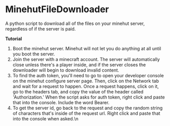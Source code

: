 # MinehutFileDownloader
A python script to download all of the files on your minehut server, regardless of if the server is paid.

**Tutorial**
1. Boot the minehut server. Minehut will not let you do anything at all until you boot the server.
2. Join the server with a minecraft account. The server will automatically close unless there's a player inside, and if the server closes the downloader will begin to download invalid content.
3. To find the auth token, you'll need to go to open your developer console on the minehut configure server page. Then, click on the Network tab and wait for a request to happen. Once a request happens, click on it, go to the headers tab, and copy the value of the header called 'Authorization.' When the script asks for auth token, right click and paste that into the console. Include the word Bearer.
4. To get the server id, go back to the request and copy the random string of characters that's inside of the request url. Right click and paste that into the console when asked.\n
